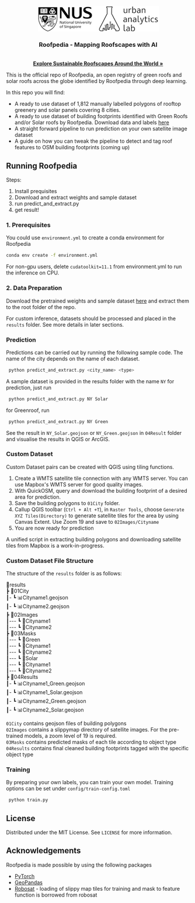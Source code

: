 <p align="center">
  <a href="https://ual.sg/">
    <img src="images/logo.jpg" alt="Logo">
  </a>
  <h3 align="center">Roofpedia - Mapping Roofscapes with AI</h3>
  <p align="center">
    <br />
    <a href="https://ual.sg/project/roofpedia/"><strong>Explore Sustainable Roofscapes Around the World »</strong></a>
  </p>
</p>

This is the official repo of Roofpedia, an open registry of green roofs and solar roofs across the globe identified by Roofpedia through deep learning.

In this repo you will find:
* A ready to use dataset of 1,812 manually labelled polygons of rooftop greenery and solar panels covering 8 cities. 
* A ready to use dataset of building footprints identified with Green Roofs and/or Solar roofs by Roofpedia. Download data and labels [here](https://drive.google.com/file/d/13R5hOthwtm8IR-ke_IqFLkJBOTZ0Ys-s/view?usp=sharing)
* A straight forward pipeline to run prediction on your own satellite image dataset
* A guide on how you can tweak the pipeline to detect and tag roof features to OSM building footprints (coming up)

## Running Roofpedia 
Steps:
1. Install prequisites
2. Download and extract weights and sample dataset
3. run predict_and_extract.py 
4. get result!
### 1. Prerequisites

You could use `environment.yml` to create a conda environment for Roofpedia

  ```sh
  conda env create -f environment.yml
  ```

For non-gpu users, delete `cudatoolkit=11.1` from environment.yml to run the inference on CPU.

### 2. Data Preparation

Download the pretrained weights and sample dataset [here](https://drive.google.com/file/d/1uRsuXxSEhDEHaa8CoMmncpbClJ2fapJx/view?usp=sharing) and extract them to the root folder of the repo. 

For custom inference, datasets should be processed and placed in the `results` folder. See more details in later sections.


### Prediction

Predictions can be carried out by running the following sample code. The name of the city depends on the name of each dataset.

 ```sh
  python predict_and_extract.py <city_name> <type>
  ```

A sample dataset is provided in the results folder with the name `NY` for prediction, just run

 ```sh
  python predict_and_extract.py NY Solar
  ```

for Greenroof, run

 ```sh
  python predict_and_extract.py NY Green
  ```

See the result in `NY_Solar.geojson` or `NY_Green.geojson` in `04Result` folder and visualise the results in QGIS or ArcGIS.

### Custom Dataset
Custom Dataset pairs can be created with QGIS using tiling functions. 
1. Create a WMTS satellite tile connection with any WMTS server. You can use Mapbox's WMTS server for good quality images.
2. With QuickOSM, query and download the building footprint of a desired area for prediction.
3. Save the building polygons to `01City` folder.
4. Callup QGIS toolbar (`Ctrl + Alt +T`), in `Raster Tools`, choose `Generate XYZ Tiles(Directory)` to generate satellite tiles for the area by using Canvas Extent. Use Zoom 19 and save to `02Images/Cityname`
5. You are now ready for prediction

A unified script in extracting building polygons and downloading satellite tiles from Mapbox is a work-in-progress.
### Custom Dataset File Structure
The structure of the `results` folder is as follows: 

📂results  
 ┣ 📂01City   
 ┃- ┗ 📊Cityname1.geojson  
 ┃- ┗ 📊Cityname2.geojson  
 ┣ 📂02Images  
 ┃--- ┗ 📂Cityname1  
 ┃--- ┗ 📂Cityname2  
 ┣ 📂03Masks  
 ┃--- ┗ 📂Green  
 ┃---   ┗ 📂Cityname1  
 ┃---   ┗ 📂Cityname2  
 ┃--- ┗ 📂Solar  
 ┃---   ┗ 📂Cityname1  
 ┃---   ┗ 📂Cityname2  
 ┣ 📂04Results  
 ┃- ┗ 📊Cityname1_Green.geojson  
 ┃- ┗ 📊Cityname1_Solar.geojson  
 ┃- ┗ 📊Cityname2_Green.geojson  
 ┃- ┗ 📊Cityname2_Solar.geojson  

`01City` contains geojson files of building polygons  
`02Images` contains a slippymap directory of satellite images. For the pre-trained models, a zoom level of 19 is required.  
`03Masks` contains predicted masks of each tile according to object type
`04Results` contains final cleaned building footprints tagged with the specific object type



### Training
By preparing your own labels, you can train your own model. Training options can be set under `config/train-config.toml`

 ```sh
  python train.py
  ```
<!-- LICENSE -->
## License

Distributed under the MIT License. See `LICENSE` for more information.

<!-- CONTACT -->

<!-- ## Contact

Your Name - [@your_twitter](https://twitter.com/your_username) - email@example.com

Project Link: [https://github.com/your_username/repo_name](https://github.com/your_username/repo_name) -->



<!-- ACKNOWLEDGEMENTS -->
## Acknowledgements

Roofpedia is made possible by using the following packages

* [PyTorch](https://pytorch.org/)
* [GeoPandas](https://geopandas.org/)
* [Robosat](https://github.com/mapbox/robosat) - 
loading of slippy map tiles for training and mask to feature function is borrowed from robosat


